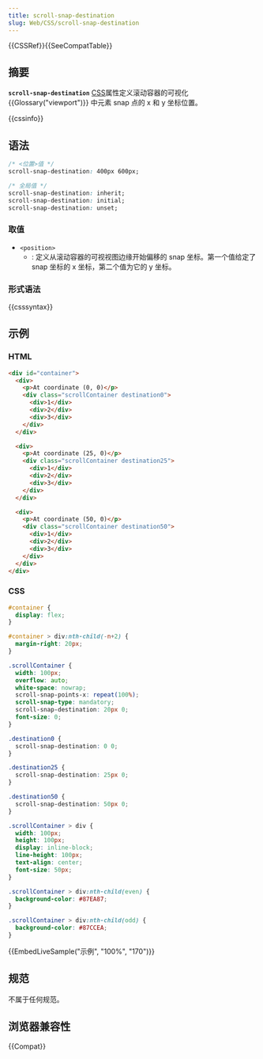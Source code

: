```yaml
---
title: scroll-snap-destination
slug: Web/CSS/scroll-snap-destination
---
```


{{CSSRef}}{{SeeCompatTable}}

## 摘要

**`scroll-snap-destination`** [CSS](/zh-CN/docs/Web/CSS)属性定义滚动容器的可视化{{Glossary("viewport")}} 中元素 snap 点的 x 和 y 坐标位置。

{{cssinfo}}

## 语法

```css
/* <位置>值 */
scroll-snap-destination: 400px 600px;

/* 全局值 */
scroll-snap-destination: inherit;
scroll-snap-destination: initial;
scroll-snap-destination: unset;
```

### 取值

- `<position>`
  - : 定义从滚动容器的可视视图边缘开始偏移的 snap 坐标。第一个值给定了 snap 坐标的 x 坐标，第二个值为它的 y 坐标。

### 形式语法

{{csssyntax}}

## 示例

### HTML

```html
<div id="container">
  <div>
    <p>At coordinate (0, 0)</p>
    <div class="scrollContainer destination0">
      <div>1</div>
      <div>2</div>
      <div>3</div>
    </div>
  </div>

  <div>
    <p>At coordinate (25, 0)</p>
    <div class="scrollContainer destination25">
      <div>1</div>
      <div>2</div>
      <div>3</div>
    </div>
  </div>

  <div>
    <p>At coordinate (50, 0)</p>
    <div class="scrollContainer destination50">
      <div>1</div>
      <div>2</div>
      <div>3</div>
    </div>
  </div>
</div>
```

### CSS

```css
#container {
  display: flex;
}

#container > div:nth-child(-n+2) {
  margin-right: 20px;
}

.scrollContainer {
  width: 100px;
  overflow: auto;
  white-space: nowrap;
  scroll-snap-points-x: repeat(100%);
  scroll-snap-type: mandatory;
  scroll-snap-destination: 20px 0;
  font-size: 0;
}

.destination0 {
  scroll-snap-destination: 0 0;
}

.destination25 {
  scroll-snap-destination: 25px 0;
}

.destination50 {
  scroll-snap-destination: 50px 0;
}

.scrollContainer > div {
  width: 100px;
  height: 100px;
  display: inline-block;
  line-height: 100px;
  text-align: center;
  font-size: 50px;
}

.scrollContainer > div:nth-child(even) {
  background-color: #87EA87;
}

.scrollContainer > div:nth-child(odd) {
  background-color: #87CCEA;
}
```

{{EmbedLiveSample("示例", "100%", "170")}}

## 规范

不属于任何规范。

## 浏览器兼容性

{{Compat}}
